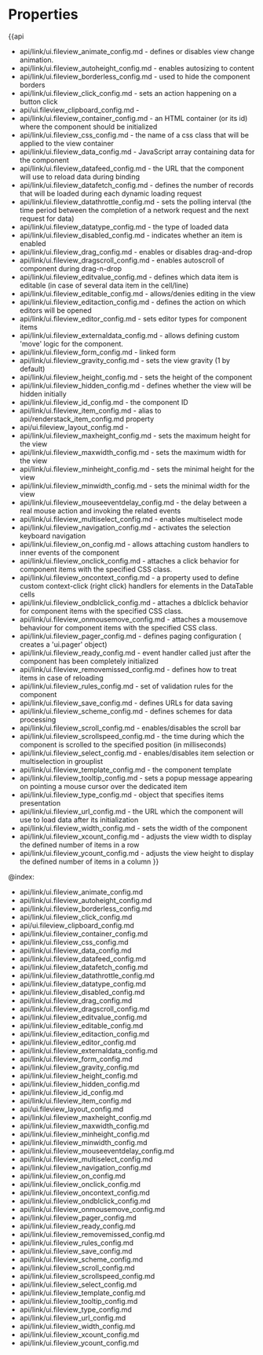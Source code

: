 Properties
==========

{{api
- api/link/ui.fileview_animate_config.md - defines or disables view change animation.
- api/link/ui.fileview_autoheight_config.md - enables autosizing to content
- api/link/ui.fileview_borderless_config.md - used to hide the component borders
- api/link/ui.fileview_click_config.md - sets an action happening on a button click
- api/ui.fileview_clipboard_config.md - 
- api/link/ui.fileview_container_config.md - an HTML container (or its id) where the component should be initialized
- api/link/ui.fileview_css_config.md - the name of a css class that will be applied to the view container
- api/link/ui.fileview_data_config.md - JavaScript array containing data for the component
- api/link/ui.fileview_datafeed_config.md - the URL that the component will use to reload data during binding
- api/link/ui.fileview_datafetch_config.md - defines the number of records that will be loaded during each dynamic loading request
- api/link/ui.fileview_datathrottle_config.md - sets the polling interval (the time period between the completion of a network request and the next request for data)
- api/link/ui.fileview_datatype_config.md - the type of loaded data
- api/link/ui.fileview_disabled_config.md - indicates whether an item is enabled
- api/link/ui.fileview_drag_config.md - enables or disables drag-and-drop
- api/link/ui.fileview_dragscroll_config.md - enables autoscroll of component during drag-n-drop
- api/link/ui.fileview_editvalue_config.md - defines which data item is editable (in case of several data item in the cell/line)
- api/link/ui.fileview_editable_config.md - allows/denies editing in the view
- api/link/ui.fileview_editaction_config.md - defines the action on which editors will be opened
- api/link/ui.fileview_editor_config.md - sets editor types for component items
- api/link/ui.fileview_externaldata_config.md - allows defining custom 'move' logic for the component.
- api/link/ui.fileview_form_config.md - linked form
- api/link/ui.fileview_gravity_config.md - sets the view gravity (1 by default)
- api/link/ui.fileview_height_config.md - sets the height of the component
- api/link/ui.fileview_hidden_config.md - defines whether the view will be hidden initially
- api/link/ui.fileview_id_config.md - the component ID
- api/link/ui.fileview_item_config.md - alias to api/renderstack_item_config.md property
- api/ui.fileview_layout_config.md - 
- api/link/ui.fileview_maxheight_config.md - sets the maximum height for the view
- api/link/ui.fileview_maxwidth_config.md - sets the maximum width for the view
- api/link/ui.fileview_minheight_config.md - sets the minimal height for the view
- api/link/ui.fileview_minwidth_config.md - sets the minimal width for the view
- api/link/ui.fileview_mouseeventdelay_config.md - the delay between a real mouse action and invoking the related events
- api/link/ui.fileview_multiselect_config.md - enables multiselect mode
- api/link/ui.fileview_navigation_config.md - activates the selection keyboard navigation
- api/link/ui.fileview_on_config.md - allows attaching custom handlers to inner events of the component
- api/link/ui.fileview_onclick_config.md - attaches a click behavior for component items with the specified CSS class.
- api/link/ui.fileview_oncontext_config.md - a property used to define custom context-click (right click) handlers for elements in the DataTable cells<br>
- api/link/ui.fileview_ondblclick_config.md - attaches a dblclick behavior for component items with the specified CSS class.
- api/link/ui.fileview_onmousemove_config.md - attaches a mousemove behaviour for component items with the specified CSS class.
- api/link/ui.fileview_pager_config.md - defines paging configuration ( creates a 'ui.pager' object)
- api/link/ui.fileview_ready_config.md - event handler called just after the component has been completely initialized
- api/link/ui.fileview_removemissed_config.md - defines how to treat items in case of reloading
- api/link/ui.fileview_rules_config.md - set of validation rules for the component
- api/link/ui.fileview_save_config.md - defines URLs for data saving
- api/link/ui.fileview_scheme_config.md - defines schemes for data processing
- api/link/ui.fileview_scroll_config.md - enables/disables the scroll bar
- api/link/ui.fileview_scrollspeed_config.md - the time during which the component is scrolled to the specified position (in milliseconds)
- api/link/ui.fileview_select_config.md - enables/disables item selection or multiselection in grouplist
- api/link/ui.fileview_template_config.md - the component template
- api/link/ui.fileview_tooltip_config.md - sets a popup message appearing on pointing a mouse cursor over the dedicated item
- api/link/ui.fileview_type_config.md - object that specifies items presentation
- api/link/ui.fileview_url_config.md - the URL which the component will use to load data after its initialization
- api/link/ui.fileview_width_config.md - sets the width of the component
- api/link/ui.fileview_xcount_config.md - adjusts the view width to display the defined number of items in a row
- api/link/ui.fileview_ycount_config.md - adjusts the view height to display the defined number of items in a column
}}

@index:
- api/link/ui.fileview_animate_config.md
- api/link/ui.fileview_autoheight_config.md
- api/link/ui.fileview_borderless_config.md
- api/link/ui.fileview_click_config.md
- api/ui.fileview_clipboard_config.md
- api/link/ui.fileview_container_config.md
- api/link/ui.fileview_css_config.md
- api/link/ui.fileview_data_config.md
- api/link/ui.fileview_datafeed_config.md
- api/link/ui.fileview_datafetch_config.md
- api/link/ui.fileview_datathrottle_config.md
- api/link/ui.fileview_datatype_config.md
- api/link/ui.fileview_disabled_config.md
- api/link/ui.fileview_drag_config.md
- api/link/ui.fileview_dragscroll_config.md
- api/link/ui.fileview_editvalue_config.md
- api/link/ui.fileview_editable_config.md
- api/link/ui.fileview_editaction_config.md
- api/link/ui.fileview_editor_config.md
- api/link/ui.fileview_externaldata_config.md
- api/link/ui.fileview_form_config.md
- api/link/ui.fileview_gravity_config.md
- api/link/ui.fileview_height_config.md
- api/link/ui.fileview_hidden_config.md
- api/link/ui.fileview_id_config.md
- api/link/ui.fileview_item_config.md
- api/ui.fileview_layout_config.md
- api/link/ui.fileview_maxheight_config.md
- api/link/ui.fileview_maxwidth_config.md
- api/link/ui.fileview_minheight_config.md
- api/link/ui.fileview_minwidth_config.md
- api/link/ui.fileview_mouseeventdelay_config.md
- api/link/ui.fileview_multiselect_config.md
- api/link/ui.fileview_navigation_config.md
- api/link/ui.fileview_on_config.md
- api/link/ui.fileview_onclick_config.md
- api/link/ui.fileview_oncontext_config.md
- api/link/ui.fileview_ondblclick_config.md
- api/link/ui.fileview_onmousemove_config.md
- api/link/ui.fileview_pager_config.md
- api/link/ui.fileview_ready_config.md
- api/link/ui.fileview_removemissed_config.md
- api/link/ui.fileview_rules_config.md
- api/link/ui.fileview_save_config.md
- api/link/ui.fileview_scheme_config.md
- api/link/ui.fileview_scroll_config.md
- api/link/ui.fileview_scrollspeed_config.md
- api/link/ui.fileview_select_config.md
- api/link/ui.fileview_template_config.md
- api/link/ui.fileview_tooltip_config.md
- api/link/ui.fileview_type_config.md
- api/link/ui.fileview_url_config.md
- api/link/ui.fileview_width_config.md
- api/link/ui.fileview_xcount_config.md
- api/link/ui.fileview_ycount_config.md

